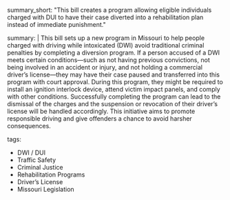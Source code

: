 summary_short: "This bill creates a program allowing eligible individuals charged with DUI to have their case diverted into a rehabilitation plan instead of immediate punishment."

summary: |
  This bill sets up a new program in Missouri to help people charged with driving while intoxicated (DWI) avoid traditional criminal penalties by completing a diversion program. If a person accused of a DWI meets certain conditions—such as not having previous convictions, not being involved in an accident or injury, and not holding a commercial driver’s license—they may have their case paused and transferred into this program with court approval. During this program, they might be required to install an ignition interlock device, attend victim impact panels, and comply with other conditions. Successfully completing the program can lead to the dismissal of the charges and the suspension or revocation of their driver’s license will be handled accordingly. This initiative aims to promote responsible driving and give offenders a chance to avoid harsher consequences.

tags:
  - DWI / DUI
  - Traffic Safety
  - Criminal Justice
  - Rehabilitation Programs
  - Driver’s License
  - Missouri Legislation
